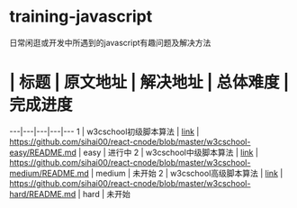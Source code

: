 # training-javascript
日常闲逛或开发中所遇到的javascript有趣问题及解决方法

# | 标题 | 原文地址 | 解决地址 | 总体难度 | 完成进度
---|---|---|---|---
1 | w3cschool初级脚本算法 | [link](https://www.w3cschool.cn/codecamp/list?ccid=8) | https://github.com/sihai00/react-cnode/blob/master/w3cschool-easy/README.md | easy | 进行中
2 | w3cschool中级脚本算法 | [link](https://www.w3cschool.cn/codecamp/list?ccid=10) | https://github.com/sihai00/react-cnode/blob/master/w3cschool-medium/README.md | medium | 未开始
2 | w3cschool高级脚本算法 | [link](https://www.w3cschool.cn/codecamp/list?ccid=9) | https://github.com/sihai00/react-cnode/blob/master/w3cschool-hard/README.md | hard | 未开始
